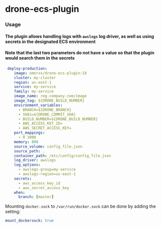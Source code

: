 # drone-ecs-plugin

### Usage

#### The plugin allows handling logs with `awslogs` log driver, as well as using secrets in the designated ECS environment
#### Note that the last two parameters do not have a value so that the plugin would search them in the secrets

```yaml
 deploy-production:
    image: omerxx/drone-ecs-plugin:18
    cluster: my-cluster
    region: us-east-1
    service: my-service
    family: my-service
    image_name: reg.company.com/image
    image_tag: ${DRONE_BUILD_NUMBER}
    environment_variables:
      - BRANCH=${DRONE_BRANCH}
      - SHA1=${DRONE_COMMIT_SHA}
      - BUILD_NUMBER=${DRONE_BUILD_NUMBER}
      - AWS_ACCESS_KEY_ID=
      - AWS_SECRET_ACCESS_KEY=
    port_mappings:
      - 0 3000
    memory: 800
    source_volume: config_file.json
    source_path: .
    container_path: /etc/config/config_file.json
    log_driver: awslogs
    log_options:
      - awslogs-group=my-service
      - awslogs-region=us-east-1
    secrets:
      - aws_access_key_id
      - aws_secret_access_key
    when:
      branch: [master]
```

Mounting `docker.sock` to `/var/run/docker.sock` can be done by adding the setting:
```yaml
mount_dockersock: true
```

